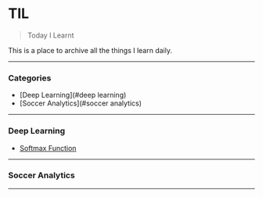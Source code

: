 # TIL
> Today I Learnt

This is a place to archive all the things I learn daily.

---

### Categories

* [Deep Learning](#deep learning)
* [Soccer Analytics](#soccer analytics)

---

### Deep Learning

- [Softmax Function](DeepLearning/softmax.md)

---

### Soccer Analytics

---
